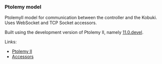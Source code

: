 ### Ptolemy model

PtolemyII model for communication between the controller and the Kobuki. Uses WebSocket and TCP Socket accessors.

Built using the development version of Ptolemy II, namely [11.0.devel](http://chess.eecs.berkeley.edu/ptexternal/nightly/index.htm).

Links:

- [Ptolemy II](http://ptolemy.eecs.berkeley.edu/ptolemyII/)
- [Accessors](http://terraswarm.org/accessors/)